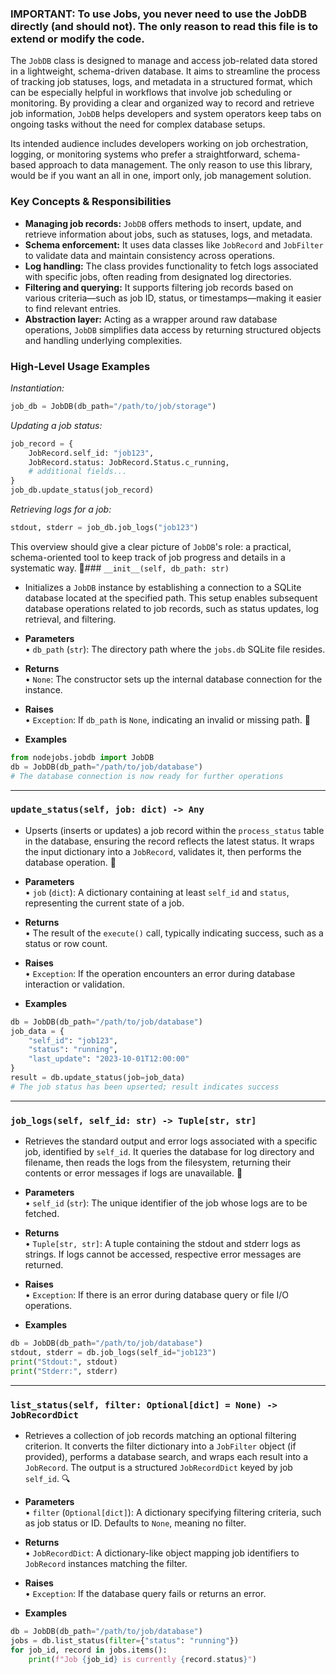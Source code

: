 ### IMPORTANT: To use Jobs, you never need to use the JobDB directly (and should not). The only reason to read this file is to extend or modify the code.

The `JobDB` class is designed to manage and access job-related data stored in a lightweight, schema-driven database. It aims to streamline the process of tracking job statuses, logs, and metadata in a structured format, which can be especially helpful in workflows that involve job scheduling or monitoring. By providing a clear and organized way to record and retrieve job information, `JobDB` helps developers and system operators keep tabs on ongoing tasks without the need for complex database setups. 

Its intended audience includes developers working on job orchestration, logging, or monitoring systems who prefer a straightforward, schema-based approach to data management. The only reason to use this library, would be if you want an all in one, import only, job management solution.

### Key Concepts & Responsibilities  
- **Managing job records:** `JobDB` offers methods to insert, update, and retrieve information about jobs, such as statuses, logs, and metadata.  
- **Schema enforcement:** It uses data classes like `JobRecord` and `JobFilter` to validate data and maintain consistency across operations.  
- **Log handling:** The class provides functionality to fetch logs associated with specific jobs, often reading from designated log directories.  
- **Filtering and querying:** It supports filtering job records based on various criteria—such as job ID, status, or timestamps—making it easier to find relevant entries.  
- **Abstraction layer:** Acting as a wrapper around raw database operations, `JobDB` simplifies data access by returning structured objects and handling underlying complexities.

### High-Level Usage Examples

*Instantiation:*  
```python
job_db = JobDB(db_path="/path/to/job/storage")
```

*Updating a job status:*  
```python
job_record = {
    JobRecord.self_id: "job123",
    JobRecord.status: JobRecord.Status.c_running,
    # additional fields...
}
job_db.update_status(job_record)
```

*Retrieving logs for a job:*  
```python
stdout, stderr = job_db.job_logs("job123")
```

This overview should give a clear picture of `JobDB`'s role: a practical, schema-oriented tool to keep track of job progress and details in a systematic way. 🚀### `__init__(self, db_path: str)`  

- Initializes a `JobDB` instance by establishing a connection to a SQLite database located at the specified path. This setup enables subsequent database operations related to job records, such as status updates, log retrieval, and filtering.  
- **Parameters**  
• `db_path` (`str`): The directory path where the `jobs.db` SQLite file resides.  

- **Returns**  
• `None`: The constructor sets up the internal database connection for the instance.  

- **Raises**  
• `Exception`: If `db_path` is `None`, indicating an invalid or missing path. 🚧  

- **Examples**  
```python
from nodejobs.jobdb import JobDB
db = JobDB(db_path="/path/to/job/database")
# The database connection is now ready for further operations
```  

---

### `update_status(self, job: dict) -> Any`  

- Upserts (inserts or updates) a job record within the `process_status` table in the database, ensuring the record reflects the latest status. It wraps the input dictionary into a `JobRecord`, validates it, then performs the database operation. 🚀  
- **Parameters**  
• `job` (`dict`): A dictionary containing at least `self_id` and `status`, representing the current state of a job.  

- **Returns**  
• The result of the `execute()` call, typically indicating success, such as a status or row count.  

- **Raises**  
• `Exception`: If the operation encounters an error during database interaction or validation.  

- **Examples**  
```python
db = JobDB(db_path="/path/to/job/database")
job_data = {
    "self_id": "job123",
    "status": "running",
    "last_update": "2023-10-01T12:00:00"
}
result = db.update_status(job=job_data)
# The job status has been upserted; result indicates success
```  

---

### `job_logs(self, self_id: str) -> Tuple[str, str]`  

- Retrieves the standard output and error logs associated with a specific job, identified by `self_id`. It queries the database for log directory and filename, then reads the logs from the filesystem, returning their contents or error messages if logs are unavailable. 📝  
- **Parameters**  
• `self_id` (`str`): The unique identifier of the job whose logs are to be fetched.  

- **Returns**  
• `Tuple[str, str]`: A tuple containing the stdout and stderr logs as strings. If logs cannot be accessed, respective error messages are returned.  

- **Raises**  
• `Exception`: If there is an error during database query or file I/O operations.  

- **Examples**  
```python
db = JobDB(db_path="/path/to/job/database")
stdout, stderr = db.job_logs(self_id="job123")
print("Stdout:", stdout)
print("Stderr:", stderr)
```  

---

### `list_status(self, filter: Optional[dict] = None) -> JobRecordDict`  

- Retrieves a collection of job records matching an optional filtering criterion. It converts the filter dictionary into a `JobFilter` object (if provided), performs a database search, and wraps each result into a `JobRecord`. The output is a structured `JobRecordDict` keyed by job `self_id`. 🔍  
- **Parameters**  
• `filter` (`Optional[dict]`): A dictionary specifying filtering criteria, such as job status or ID. Defaults to `None`, meaning no filter.  

- **Returns**  
• `JobRecordDict`: A dictionary-like object mapping job identifiers to `JobRecord` instances matching the filter.  

- **Raises**  
• `Exception`: If the database query fails or returns an error.  

- **Examples**  
```python
db = JobDB(db_path="/path/to/job/database")
jobs = db.list_status(filter={"status": "running"})
for job_id, record in jobs.items():
    print(f"Job {job_id} is currently {record.status}")
```
